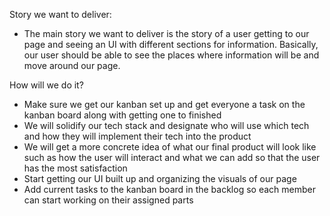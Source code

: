 Story we want to deliver:
- The main story we want to deliver is the story of a user getting to our page and seeing an UI with different sections for information. Basically, our user should be able to see the places where information will be and move around our page.

How will we do it?
- Make sure we get our kanban set up and get everyone a task on the kanban board along with getting one to finished
- We will solidify our tech stack and designate who will use which tech and how they will implement their tech into the product
- We will get a more concrete idea of what our final product will look like such as how the user will interact and what we can add so that the user has the most satisfaction
- Start getting our UI built up and organizing the visuals of our page
- Add current tasks to the kanban board in the backlog so each member can start working on their assigned parts
